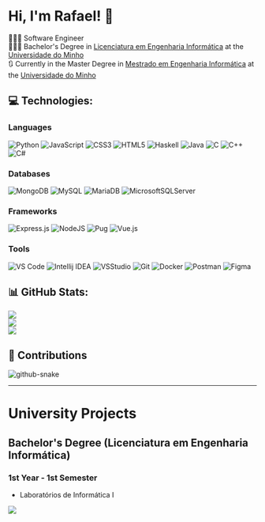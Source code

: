  # Hi, I'm Rafael! 👋

🧑🏽‍💻 Software Engineer<br/>
🧑🏽‍🎓 Bachelor's Degree in [Licenciatura em Engenharia Informática](https://web.di.uminho.pt/sitedi/enginf/) at the [Universidade do Minho](https://www.uminho.pt/PT)<br/>
🔃 Currently in the Master Degree in [Mestrado em Engenharia Informática](https://web.di.uminho.pt/sitedi/meinf/) at the [Universidade do Minho](https://www.uminho.pt/PT)<br/>
<!---
[![Anurag's GitHub stats](https://github-readme-stats.vercel.app/api?username=RafaGomes1&show_icons=true&theme=tokyonight))](https://github.com/anuraghazra/github-readme-stats)

<!---
## 🌐 Socials:
[![LinkedIn](https://img.shields.io/badge/LinkedIn-%230077B5.svg?logo=linkedin&logoColor=white)](https://linkedin.com/in/www.linkedin.com/in/rafael-gomes-16a5b7350) 
-->

## 💻 Technologies:
### Languages
![Python](https://img.shields.io/badge/python-3670A0?style=for-the-badge&logo=python&logoColor=ffdd54) 
![JavaScript](https://img.shields.io/badge/javascript-%23323330.svg?style=for-the-badge&logo=javascript&logoColor=%23F7DF1E)
![CSS3](https://img.shields.io/badge/css3-%231572B6.svg?style=for-the-badge&logo=css3&logoColor=white)
![HTML5](https://img.shields.io/badge/html5-%23E34F26.svg?style=for-the-badge&logo=html5&logoColor=white)
![Haskell](https://img.shields.io/badge/Haskell-5e5086?style=for-the-badge&logo=haskell&logoColor=white)
![Java](https://img.shields.io/badge/java-%23ED8B00.svg?style=for-the-badge&logo=openjdk&logoColor=white)
![C](https://img.shields.io/badge/c-%2300599C.svg?style=for-the-badge&logo=c&logoColor=white)
![C++](https://img.shields.io/badge/c++-%2300599C.svg?style=for-the-badge&logo=c%2B%2B&logoColor=white)
![C#](https://img.shields.io/badge/c%23-%23239120.svg?style=for-the-badge&logo=csharp&logoColor=white)


### Databases
![MongoDB](https://img.shields.io/badge/MongoDB-%234ea94b.svg?style=for-the-badge&logo=mongodb&logoColor=white)
![MySQL](https://img.shields.io/badge/mysql-4479A1.svg?style=for-the-badge&logo=mysql&logoColor=white)
![MariaDB](https://img.shields.io/badge/MariaDB-003545?style=for-the-badge&logo=mariadb&logoColor=white)
![MicrosoftSQLServer](https://img.shields.io/badge/Microsoft%20SQL%20Server-CC2927?style=for-the-badge&logo=microsoft%20sql%20server&logoColor=white) 

### Frameworks
![Express.js](https://img.shields.io/badge/express.js-%23404d59.svg?style=for-the-badge&logo=express&logoColor=%2361DAFB)
![NodeJS](https://img.shields.io/badge/node.js-6DA55F?style=for-the-badge&logo=node.js&logoColor=white)
![Pug](https://img.shields.io/badge/Pug-FFF?style=for-the-badge&logo=pug&logoColor=A86454)
![Vue.js](https://img.shields.io/badge/vue.js-%2335495e.svg?style=for-the-badge&logo=vuedotjs&logoColor=%234FC08D) 

### Tools
![VS Code](https://img.shields.io/badge/Visual_Studio_Code-0078D4?style=for-the-badge&logo=visual%20studio%20code&logoColor=white)
![Intellij IDEA](https://img.shields.io/badge/IntelliJ_IDEA-000000.svg?style=for-the-badge&logo=intellij-idea&logoColor=white)
![VSStudio](https://img.shields.io/badge/Visual_Studio-5C2D91?style=for-the-badge&logo=visual%20studio&logoColor=white)
![Git](https://img.shields.io/badge/GIT-E44C30?style=for-the-badge&logo=git&logoColor=white)
![Docker](https://img.shields.io/badge/docker-%230db7ed.svg?style=for-the-badge&logo=docker&logoColor=white)
![Postman](https://img.shields.io/badge/Postman-FF6C37?style=for-the-badge&logo=postman&logoColor=white)
![Figma](https://img.shields.io/badge/figma-%23F24E1E.svg?style=for-the-badge&logo=figma&logoColor=white) 

## 📊 GitHub Stats:
![](https://github-readme-stats.vercel.app/api?username=RafaGomes1&theme=dark&hide_border=false&include_all_commits=false&count_private=false)<br/>
![](https://github-readme-streak-stats.herokuapp.com/?user=RafaGomes1&theme=dark&hide_border=false)<br/>
![](https://github-readme-stats.vercel.app/api/top-langs/?username=RafaGomes1&theme=dark&hide_border=false&include_all_commits=false&count_private=false&layout=compact)

## 🐍 Contributions

<picture>
  <source media="(prefers-color-scheme: dark)" srcset="https://github.com/Goncalini/Goncalini/blob/output/github-snake-dark.svg" />
  <source media="(prefers-color-scheme: light)" srcset="https://github.com/Goncalini/Goncalini/blob/output/github-snake.svg" />
  <img alt="github-snake" src="github-snake.svg" />
</picture>

-------------------------------------------------------------------------------------------------------------------------------

# University Projects
## Bachelor's Degree (Licenciatura em Engenharia Informática)
### 1st Year - 1st Semester
- Laboratórios de Informática I




[![](https://visitcount.itsvg.in/api?id=RafaGomes1&icon=0&color=0)](https://visitcount.itsvg.in)

<!-- Proudly created with GPRM ( https://gprm.itsvg.in ) -->
